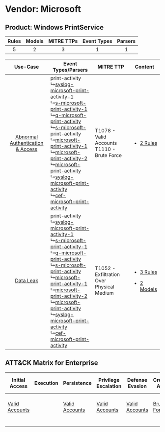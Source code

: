 Vendor: Microsoft
=================
Product: Windows PrintService
-----------------------------
| Rules | Models | MITRE TTPs | Event Types | Parsers |
|:-----:|:------:|:----------:|:-----------:|:-------:|
|   5   |   2    |     3      |      1      |    1    |

|    Use-Case    | Event Types/Parsers    | MITRE TTP    | Content    |
|:----:| ---- | ---- | ---- |
| [Abnormal Authentication & Access](../../../UseCases/uc_abnormal_authentication_&_access.md) |  print-activity<br> ↳[syslog-microsoft-print-activity-1](Ps/pC_syslogmicrosoftprintactivity1.md)<br> ↳[s-microsoft-print-activity-1](Ps/pC_smicrosoftprintactivity1.md)<br> ↳[q-microsoft-print-activity](Ps/pC_qmicrosoftprintactivity.md)<br> ↳[s-microsoft-print-activity](Ps/pC_smicrosoftprintactivity.md)<br> ↳[microsoft-print-activity-1](Ps/pC_microsoftprintactivity1.md)<br> ↳[microsoft-print-activity-2](Ps/pC_microsoftprintactivity2.md)<br> ↳[microsoft-print-activity](Ps/pC_microsoftprintactivity.md)<br> ↳[syslog-microsoft-print-activity](Ps/pC_syslogmicrosoftprintactivity.md)<br> ↳[cef-microsoft-print-activity](Ps/pC_cefmicrosoftprintactivity.md)<br> | T1078 - Valid Accounts<br>T1110 - Brute Force<br> | [<ul><li>2 Rules</li></ul>](RM/r_m_microsoft_windows_printservice_Abnormal_Authentication_&_Access.md)    |
|    [Data Leak](../../../UseCases/uc_data_leak.md)    |  print-activity<br> ↳[syslog-microsoft-print-activity-1](Ps/pC_syslogmicrosoftprintactivity1.md)<br> ↳[s-microsoft-print-activity-1](Ps/pC_smicrosoftprintactivity1.md)<br> ↳[q-microsoft-print-activity](Ps/pC_qmicrosoftprintactivity.md)<br> ↳[s-microsoft-print-activity](Ps/pC_smicrosoftprintactivity.md)<br> ↳[microsoft-print-activity-1](Ps/pC_microsoftprintactivity1.md)<br> ↳[microsoft-print-activity-2](Ps/pC_microsoftprintactivity2.md)<br> ↳[microsoft-print-activity](Ps/pC_microsoftprintactivity.md)<br> ↳[syslog-microsoft-print-activity](Ps/pC_syslogmicrosoftprintactivity.md)<br> ↳[cef-microsoft-print-activity](Ps/pC_cefmicrosoftprintactivity.md)<br> | T1052 - Exfiltration Over Physical Medium<br>     | [<ul><li>3 Rules</li></ul><ul><li>2 Models</li></ul>](RM/r_m_microsoft_windows_printservice_Data_Leak.md) |

ATT&CK Matrix for Enterprise
----------------------------
| Initial Access                                                      | Execution | Persistence                                                         | Privilege Escalation                                                | Defense Evasion                                                     | Credential Access                                                | Discovery | Lateral Movement | Collection | Command and Control | Exfiltration                                                                           | Impact |
| ------------------------------------------------------------------- | --------- | ------------------------------------------------------------------- | ------------------------------------------------------------------- | ------------------------------------------------------------------- | ---------------------------------------------------------------- | --------- | ---------------- | ---------- | ------------------- | -------------------------------------------------------------------------------------- | ------ |
| [Valid Accounts](https://attack.mitre.org/techniques/T1078)<br><br> |           | [Valid Accounts](https://attack.mitre.org/techniques/T1078)<br><br> | [Valid Accounts](https://attack.mitre.org/techniques/T1078)<br><br> | [Valid Accounts](https://attack.mitre.org/techniques/T1078)<br><br> | [Brute Force](https://attack.mitre.org/techniques/T1110)<br><br> |           |                  |            |                     | [Exfiltration Over Physical Medium](https://attack.mitre.org/techniques/T1052)<br><br> |        |